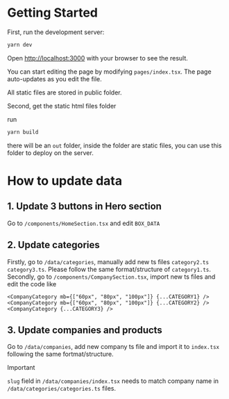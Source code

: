 # Getting Started

First, run the development server:

```bash
yarn dev
```

Open [http://localhost:3000](http://localhost:3000) with your browser to see the result.

You can start editing the page by modifying `pages/index.tsx`. The page auto-updates as you edit the file.

All static files are stored in public folder.

Second, get the static html files folder

run

```bash
yarn build
```

there will be an `out` folder, inside the folder are static files, you can use this folder to deploy on the server.

# How to update data

## 1. Update 3 buttons in Hero section

Go to `/components/HomeSection.tsx` and edit `BOX_DATA`

## 2. Update categories

Firstly, go to `/data/categories`, manually add new ts files `category2.ts` `category3.ts`. Please follow the same format/structure of `category1.ts`.  
Secondly, go to `/components/CompanySection.tsx`, import new ts files and edit the code like

```
<CompanyCategory mb={["60px", "80px", "100px"]} {...CATEGORY1} />
<CompanyCategory mb={["60px", "80px", "100px"]} {...CATEGORY2} />
<CompanyCategory {...CATEGORY3} />
```

## 3. Update companies and products

Go to `/data/companies`, add new company ts file and import it to `index.tsx` following the same fortmat/structure.

> [!IMPORTANT]  
> `slug` field in `/data/companies/index.tsx` needs to match company name in `/data/categories/categories.ts` files.
